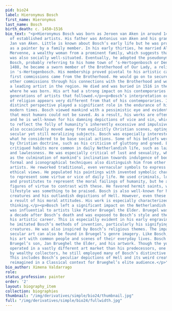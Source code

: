 ```yaml
---
pid: bio24
label: Hieronymus Bosch
first_name: Hieronymus
last_name: Bosch
birth_death: c. 1450–1516
bio_text: "<p>Hieronymus Bosch was born as Jeroen van Aken in around 1450 to a family
  of established artists. His father was Antonius van Aken and his grandfather was
  Jan van Aken. Little is known about Bosch’s early life but he was probably trained
  as a painter by a family member. In his early thirties, he married Aleyt van den
  Mervenne, a wealthy woman from a prominent family, which suggests that his own family
  was also socially well-situated. Eventually, he adopted the pseudonym Hieronymus
  Bosch, probably referring to his home town of ‘s-Hertogenbosch or Den Bosch.</p><p>In
  1488, he became a sworn member of the Brotherhood of Our Lady, a religious organization
  in 's-Hertogenbosch. His membership proved pivotal to his artistic career, as his
  first commissions came from the Brotherhood. He would go on to secure a number of
  other commissions through his connections with the Brotherhood and would become
  a leading artist in the region. He died and was buried in 1516 in the same town
  where he was born. His art had a strong impact on his contemporaries and on the
  generations of artists that followed.</p><p>Bosch’s interpretation or representation
  of religion appears very different from that of his contemporaries. Indeed, his
  distinct perspective played a significant role in the endurance of his art into
  modern times. Bosch viewed mankind with a pessimistic eye and evidently believed
  that most humans could not be saved. As a result, his works are often moralizing
  and he is well-known for his damning depictions of vice and sin, which were meant
  to reflect the folly of humanity’s inherently excessive and impulsive nature. He
  also occasionally moved away from explicitly Christian scenes, opting instead for
  secular yet still moralizing subjects. Bosch was especially interested in condemning
  what he considered to be base social actions. Some of his beliefs were inspired
  by Christian doctrine, such as his criticism of gluttony and greed. But he also
  critiqued habits more common in daily Netherlandish life, such as laziness, drunkenness,
  and lawlessness. He was especially critical of lust and sexuality, which he depicted
  as the culmination of mankind’s inclination towards indulgence of bodily pleasures.</p><p>Bosch’s
  formal and iconographical techniques also distinguish him from other sixteenth-century
  artists. He reworked traditional, even vernacular symbols to express religious and
  ethical views. He populated his paintings with invented symbolic characters meant
  to represent some virtue or vice of daily life. He used criminals, low-class workers,
  and prostitutes to represent the moral failings of humanity, but he also included
  figures of virtue to contrast with these. He favored hermit saints, whose ascetic
  lifestyle was something to be praised. Bosch is also well-known for his fantastical
  creatures and his outlandish depictions of Hell. However, even these images are
  a result of his moral attitudes. His work is especially characterized by eschatological
  thinking.</p><p>Bosch left a significant impact on the Netherlandish art world and
  was influential to artists like Pieter Bruegel the Elder. Bruegel was born about
  a decade after Bosch’s death and was exposed to Bosch’s style and themes early in
  his artistic career. This is especially evident in his early engravings, in which
  he imitated Bosch’s methods of invention, particularly his signifying fantastical
  creatures. He was also inspired by Bosch’s religious themes. The impact of Bosch’s
  secular art can also be found in Bruegel’s genre imagery. Like Bosch, Bruegel populated
  his art with common people and scenes of their everyday lives. Bosch also influenced
  Bruegel’s son, Jan Brueghel the Elder, and his artwork. Though the younger Brueghel
  operated in a vastly different art market than his predecessors, one now dominated
  by wealthy collectors, he still employed many of Bosch’s distinctive techniques.
  This includes Bosch’s peculiar depictions of Hell and its weird creatures, often
  reimagined in a Classical context for Brueghel’s elite audience.</p>"
bio_author: Ximena Valdarrago
role:
status_profession: painter
order: '2'
layout: biography_item
collection: biographies
thumbnail: "/img/derivatives/simple/bio24/thumbnail.jpg"
full: "/img/derivatives/simple/bio24/fullwidth.jpg"
---
```

